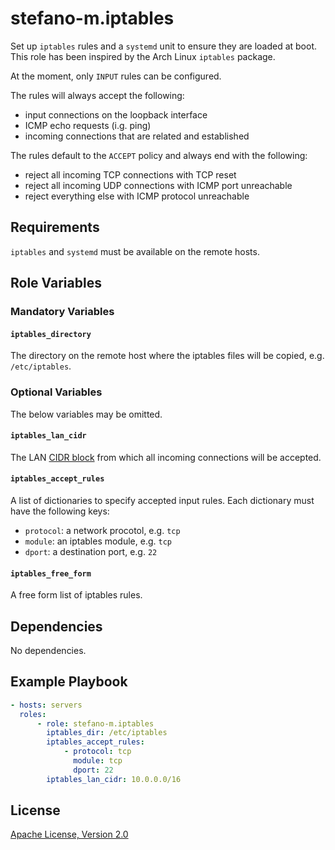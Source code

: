 stefano-m.iptables
=========

Set up `iptables` rules and a `systemd` unit to ensure they are loaded at
boot. This role has been inspired by the Arch Linux `iptables` package.

At the moment, only `INPUT` rules can be configured.

The rules will always accept the following:

- input connections on the loopback interface
- ICMP echo requests (i.g. ping)
- incoming connections that are related and established

The rules default to the `ACCEPT` policy and always end with the following:

- reject all incoming TCP connections with TCP reset
- reject all incoming UDP connections with ICMP port unreachable
- reject everything else with ICMP protocol unreachable


Requirements
------------

`iptables` and `systemd` must be available on the remote hosts.


Role Variables
--------------

### Mandatory Variables

#### `iptables_directory`

The directory on the remote host where the iptables files will be copied,
e.g. `/etc/iptables`.


### Optional Variables

The below variables may be omitted.

#### `iptables_lan_cidr`

The LAN [CIDR block](https://en.wikipedia.org/wiki/CIDR) from which all
incoming connections will be accepted.

####  `iptables_accept_rules`

A list of dictionaries to specify accepted input rules. Each dictionary must
have the following keys:

- `protocol`: a network procotol, e.g. `tcp`
- `module`: an iptables module, e.g. `tcp`
- `dport`: a destination port, e.g. `22`

#### `iptables_free_form`

A free form list of iptables rules.


Dependencies
------------

No dependencies.

Example Playbook
----------------

``` yaml
- hosts: servers
  roles:
      - role: stefano-m.iptables
        iptables_dir: /etc/iptables
        iptables_accept_rules:
            - protocol: tcp
              module: tcp
              dport: 22
        iptables_lan_cidr: 10.0.0.0/16
```


License
-------

[Apache License, Version 2.0](https://www.apache.org/licenses/LICENSE-2.0)
